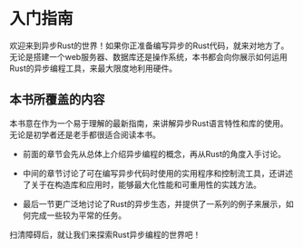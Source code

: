 # 入门指南

欢迎来到异步Rust的世界！如果你正准备编写异步的Rust代码，就来对地方了。无论是搭建一个web服务器、数据库还是操作系统，本书都会向你展示如何运用Rust的异步编程工具，来最大限度地利用硬件。

## 本书所覆盖的内容

本书意在作为一个易于理解的最新指南，来讲解异步Rust语言特性和库的使用。无论是初学者还是老手都很适合阅读本书。

- 前面的章节会先从总体上介绍异步编程的概念，再从Rust的角度入手讨论。

- 中间的章节讨论了可在编写异步代码时使用的实用程序和控制流工具，还讲述了关于在构造库和应用时，能够最大化性能和可重用性的实践方法。

- 最后一节更广泛地讨论了Rust的异步生态，并提供了一系列的例子来展示，如何完成一些较为平常的任务。

扫清障碍后，就让我们来探索Rust异步编程的世界吧！
